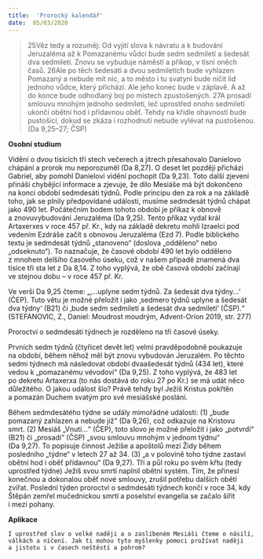 ```yaml
---
title:  'Prorocký kalendář'
date:  05/03/2020
---
```


> <p></p>
> 25Věz tedy a rozuměj: Od vyjití slova k návratu a k budování Jeruzaléma až k Pomazanému vůdci bude sedm sedmiletí a šedesát dva sedmiletí. Znovu se vybuduje náměstí a příkop, v tísni oněch časů. 26Ale po těch šedesáti a dvou sedmiletích bude vyhlazen Pomazaný a nebude mít nic, a to město i tu svatyni bude ničit lid jednoho vůdce, který přichází. Ale jeho konec bude v záplavě. A až do konce bude odhodlaný boj po místech zpustošených. 27A prosadí smlouvu mnohým jednoho sedmiletí, leč uprostřed onoho sedmiletí ukončí obětní hod i přídavnou oběť. Tehdy na křídle ohavností bude pustošící, dokud se zkáza i rozhodnutí nebude vylévat na pustošenou. (Da 9,25–27; ČSP)

**Osobní studium**

Vidění o dvou tisících tří stech večerech a jitrech přesahovalo Danielovo chápání a prorok mu neporozuměl (Da 8,27). O deset let později přichází Gabriel, aby pomohl Danielovi vidění pochopit (Da 9,23). Toto další zjevení přináší chybějící informace a zjevuje, že dílo Mesiáše má být dokončeno na konci období sedmdesáti týdnů. Podle principu den za rok a na základě toho, jak se plnily předpovídané události, musíme sedmdesát týdnů chápat jako 490 let. Počátečním bodem tohoto období je příkaz k obnově a znovuvybudování Jeruzaléma (Da 9,25). Tento příkaz vydal král Artaxerxes v roce 457 př. Kr., kdy na základě dekretu mohli Izraelci pod vedením Ezdráše začít s obnovou Jeruzaléma (Ezd 7). Podle biblického textu je sedmdesát týdnů „stanoveno“ (doslova „odděleno“ nebo „odseknuto“). To naznačuje, že časové období 490 let bylo odděleno z mnohem delšího časového úseku, což v našem případě znamená dva tisíce tři sta let z Da 8,14. Z toho vyplývá, že obě časová období začínají ve stejnou dobu – v roce 457 př. Kr.

Ve verši Da 9,25 čteme: „‚…uplyne sedm týdnů. Za šedesát dva týdny…‘ (ČEP). Tuto větu je možné přeložit i jako ‚sedmero týdnů uplyne a šedesát dva týdny‘ (B21) či ‚bude sedm sedmiletí a šedesát dva sedmiletí‘ (ČSP).“ (STEFANOVIC, Z., Daniel: Moudrost moudrým, Advent-Orion 2019, str. 277)

Proroctví o sedmdesáti týdnech je rozděleno na tři časové úseky.

Prvních sedm týdnů (čtyřicet devět let) velmi pravděpodobně poukazuje na období, během něhož měl být znovu vybudován Jeruzalém. Po těchto sedmi týdnech má následovat období dvaašedesát týdnů (434 let), které vedou k „pomazanému vévodovi“ (Da 9,25). Z toho vyplývá, že 483 let po dekretu Artaxerxa (to nás dostává do roku 27 po Kr.) se má udát něco důležitého. O jakou událost šlo? Právě tehdy byl Ježíš Kristus pokřtěn a pomazán Duchem svatým pro své mesiášské poslání.

Během sedmdesátého týdne se udály mimořádné události: (1) „bude pomazaný zahlazen a nebude již“ (Da 9,26), což odkazuje na Kristovu smrt. (2) Mesiáš „Vnutí...“ (ČEP), toto slovo je možné přeložit i jako „potvrdí“ (B21) či „prosadí“ (ČSP) „svou smlouvu mnohým v jednom týdnu“ (Da 9,27). To popisuje činnost Ježíše a apoštolů mezi Židy během posledního „týdne“ v letech 27 až 34. (3) „a v polovině toho týdne zastaví obětní hod i oběť přídavnou“ (Da 9,27). Tři a půl roku po svém křtu (tedy uprostřed týdne) Ježíš svou smrtí naplnil obětní systém. Tím, že přinesl konečnou a dokonalou oběť nové smlouvy, zrušil potřebu dalších obětí zvířat. Poslední týden proroctví o sedmdesáti týdnech končí v roce 34, kdy Štěpán zemřel mučednickou smrtí a poselství evangelia se začalo šířit i mezi pohany.

**Aplikace**

`I uprostřed slov o velké naději a o zaslíbeném Mesiáši čteme o násilí, válkách a ničení. Jak ti mohou tyto myšlenky pomoci prožívat naději a jistotu i v časech neštěstí a pohrom?`
